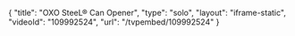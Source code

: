{
    "title": "OXO SteeL&reg; Can Opener",
    "type": "solo",
    "layout": "iframe-static",
    "videoId": "109992524",
    "url": "\/tvpembed\/109992524"
}